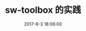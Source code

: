 ﻿---
title: sw-toolbox 的实践
tags:
  - Web
  - 前端优化
  - 博客
  - ServiceWorker
categories:
  - 实验室
date: 2017-8-3 18:06:00
updated: 2017-8-3 18:06:00
---



<!-- more -->
